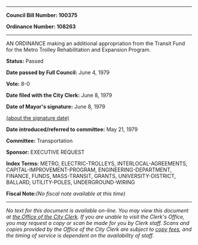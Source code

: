 

********

**Council Bill Number: 100375**
   
**Ordinance Number: 108263**
********

 AN ORDINANCE making an additional appropriation from the Transit Fund for the Metro Trolley Rehabilitation and Expansion Program.

**Status:** Passed
   
**Date passed by Full Council:** June 4, 1979
   
**Vote:** 8-0
   
**Date filed with the City Clerk:** June 8, 1979
   
**Date of Mayor's signature:** June 8, 1979
   
[(about the signature date)](/~public/approvaldate.htm)
   
   
   
**Date introduced/referred to committee:** May 21, 1979
   
**Committee:** Transportation
   
**Sponsor:** EXECUTIVE REQUEST
   
   
**Index Terms:** METRO, ELECTRIC-TROLLEYS, INTERLOCAL-AGREEMENTS, CAPITAL-IMPROVEMENT-PROGRAM, ENGINEERING-DEPARTMENT, FINANCE, FUNDS, MASS-TRANSIT, GRANTS, UNIVERSITY-DISTRICT, BALLARD, UTILITY-POLES, UNDERGROUND-WIRING

**Fiscal Note:**_(No fiscal note available at this time)_
********

_No text for this document is available on-line. You may view this document at [the Office of the City Clerk](http://www.seattle.gov/leg/clerk/contactUs.htm). If you are unable to visit the Clerk's Office, you may request a copy or scan be made for you by Clerk staff. Scans and copies provided by the Office of the City Clerk are subject to [copy fees](http://clerk.seattle.gov/~public/clerkfees.htm), and the timing of service is dependent on the availability of staff._

